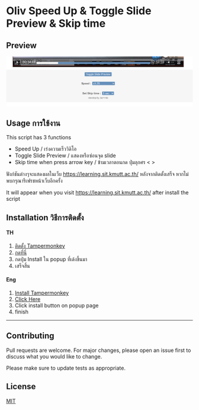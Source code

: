 # Oliv Speed Up & Toggle Slide Preview & Skip time

## Preview 
![alt text](https://github.com/siraom15/Oliv-Speed-Up/blob/main/preview.PNG?raw=true)

## Usage การใช้งาน

This script has 3 functions 

- Speed Up / เร่งความเร็ววิดิโอ
- Toggle Slide Preview / แสดงหรือซ่อนจุด slide 
- Skip time when press arrow key / ข้ามเวลาตอนกด ปุ่มลุกศร < >

ฟังก์ชันต่างๆจะแสดงผลในเว็บ https://learning.sit.kmutt.ac.th/  หลังจากติดตั้งเสร็จ หากไม่พบกรุณารีเฟรชหน้าเว็บอีกครั้ง

It will appear when you visit https://learning.sit.kmutt.ac.th/ after install the script


## Installation วิธีการติดตั้ง

#### TH 

1. <a href="https://chrome.google.com/webstore/detail/tampermonkey/dhdgffkkebhmkfjojejmpbldmpobfkfo" target="_blank">ติดตั้ง Tampermonkey</a>
1. <a href="https://github.com/siraom15/Oliv-Speed-Up/raw/refactor/Oliv-Speed-Up.user.js" target="_blank">กดที่นี่</a>
1. กดปุ่ม Install ใน popup ที่เด้งขึ้นมา
1. เสร็จสิ้น

#### Eng

1. <a href="https://chrome.google.com/webstore/detail/tampermonkey/dhdgffkkebhmkfjojejmpbldmpobfkfo" target="_blank">Install Tampermonkey</a>
1. <a href="https://github.com/siraom15/Oliv-Speed-Up/raw/main/Oliv-Speed-Up.user.js" target="_blank">Click Here</a>
1. Click install button on popup page
1. finish

<hr>

## Contributing
Pull requests are welcome. For major changes, please open an issue first to discuss what you would like to change.

Please make sure to update tests as appropriate.

## License
[MIT](https://choosealicense.com/licenses/mit/)
